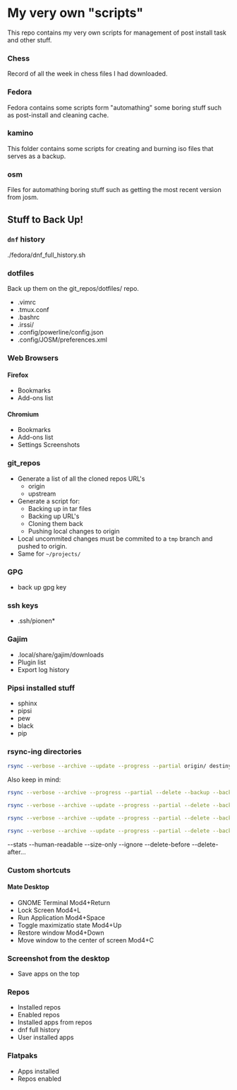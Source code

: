 # My very own "scripts"

This repo contains my very own scripts for management of post install task and
other stuff.

### Chess

Record of all the week in chess files I had downloaded.

### Fedora

Fedora contains some scripts form "automathing" some boring stuff such as
post-install and cleaning cache.

### kamino

This folder contains some scripts for creating and burning iso files that
serves as a backup.

### osm

Files for automathing boring stuff such as getting the most recent version from
josm.

## Stuff to Back Up!

### ``dnf`` history

./fedora/dnf_full_history.sh

### dotfiles

Back up them on the git_repos/dotfiles/ repo.

* .vimrc
* .tmux.conf
* .bashrc
* .irssi/
* .config/powerline/config.json
* .config/JOSM/preferences.xml

### Web Browsers

#### Firefox

* Bookmarks
* Add-ons list

#### Chromium

* Bookmarks
* Add-ons list
* Settings Screenshots

### git_repos

* Generate a list of all the cloned repos URL's
  * origin
  * upstream
* Generate a script for:
  * Backing up in tar files
  * Backing up URL's
  * Cloning them back
  * Pushing local changes to origin
* Local uncommited changes must be commited to a `tmp` branch and pushed to
    origin.
* Same for `~/projects/`

### GPG

* back up gpg key

### ssh keys

* .ssh/pionen*

### Gajim

* .local/share/gajim/downloads
* Plugin list
* Export log history

### Pipsi installed stuff

* sphinx
* pipsi
* pew
* black
* pip

### rsync-ing directories

```sh
rsync --verbose --archive --update --progress --partial origin/ destiny/
```

Also keep in mind:

```sh
rsync --verbose --archive --progress --partial --delete --backup --backup-dir=backup dirA/ dirB/
```

```sh
rsync --verbose --archive --update --progress --partial --delete --backup --backup-dir=backup dirA/ dirB/
```

```sh
rsync --verbose --archive --update --progress --partial --delete --backup --backup-dir=$PWD/bckp_$(date +%y%m%d%H%M) dirB/ dirC
```

```sh
rsync --verbose --archive --update --progress --partial --delete --backup --backup-dir=$HOME/bckp_$(date +%y%m%d%H%M) dirB/ dirC
```

--stats
--human-readable
--size-only
--ignore
--delete-before
--delete-after...

### Custom shortcuts

#### Mate Desktop

* GNOME Terminal Mod4+Return
* Lock Screen Mod4+L
* Run Application Mod4+Space
* Toggle maximizatio state Mod4+Up
* Restore window Mod4+Down
* Move window to the center of screen Mod4+C

### Screenshot from the desktop

* Save apps on the top

### Repos

* Installed repos
* Enabled repos
* Installed apps from repos
* dnf full history
* User installed apps

### Flatpaks

* Apps installed
* Repos enabled
